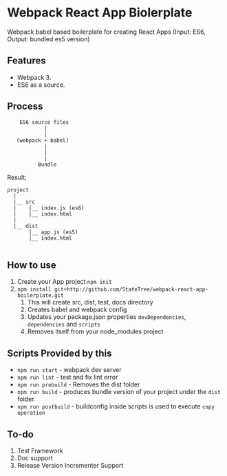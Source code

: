 # Webpack React App Biolerplate

Webpack babel based boilerplate for creating React Apps (Input: ES6, Output: bundled es5 version)

## Features

* Webpack 3.
* ES6 as a source.

## Process

```
	ES6 source files
            |
            |
   (webpack + babel)
            |
            |
            |
          Bundle
```

Result:

```
project
  |
  |__ src
  |    |__ index.js (es6)
  |    |__ index.html
  |
  |__ dist
       |__ app.js (es5)
       |__ index.html
  

```

## How to use

1. Create your App project `npm init`
2. `npm install git+http://github.com/StateTree/webpack-react-app-boilerplate.git`
	1. This will create src, dist, test, docs directory
	2. Creates babel and webpack config
	3. Updates your package.json properties `devDependencies`, `dependencies` and `scripts`
	4. Removes itself from your node_modules project


## Scripts Provided by this

* `npm run start` - webpack dev server
* `npm run lint` - test and fix lint error
* `npm run prebuild` - Removes the dist folder
* `npm run build` - produces bundle version of your project under the `dist` folder.
* `npm run postbuild` - buildconfig inside scripts is used to execute `copy operation`

## To-do
1. Test Framework
2. Doc support
3. Release Version Incrementer Support

